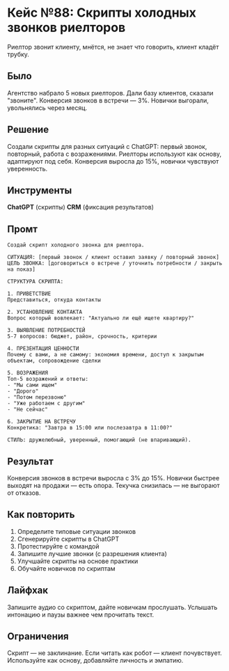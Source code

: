 # Кейс №88: Скрипты холодных звонков риелторов

Риелтор звонит клиенту, мнётся, не знает что говорить, клиент кладёт трубку.

## Было

Агентство набрало 5 новых риелторов. Дали базу клиентов, сказали "звоните". Конверсия звонков в встречи — 3%. Новички выгорали, увольнялись через месяц.

## Решение

Создали скрипты для разных ситуаций с ChatGPT: первый звонок, повторный, работа с возражениями. Риелторы используют как основу, адаптируют под себя. Конверсия выросла до 15%, новички чувствуют уверенность.

## Инструменты

**ChatGPT** (скрипты)
**CRM** (фиксация результатов)

## Промт

```
Создай скрипт холодного звонка для риелтора.

СИТУАЦИЯ: [первый звонок / клиент оставил заявку / повторный звонок]
ЦЕЛЬ ЗВОНКА: [договориться о встрече / уточнить потребности / закрыть на показ]

СТРУКТУРА СКРИПТА:

1. ПРИВЕТСТВИЕ
Представиться, откуда контакты

2. УСТАНОВЛЕНИЕ КОНТАКТА
Вопрос который вовлекает: "Актуально ли ещё ищете квартиру?"

3. ВЫЯВЛЕНИЕ ПОТРЕБНОСТЕЙ
5-7 вопросов: бюджет, район, срочность, критерии

4. ПРЕЗЕНТАЦИЯ ЦЕННОСТИ
Почему с вами, а не самому: экономия времени, доступ к закрытым объектам, сопровождение сделки

5. ВОЗРАЖЕНИЯ
Топ-5 возражений и ответы:
- "Мы сами ищем"
- "Дорого"
- "Потом перезвоню"
- "Уже работаем с другим"
- "Не сейчас"

6. ЗАКРЫТИЕ НА ВСТРЕЧУ
Конкретика: "Завтра в 15:00 или послезавтра в 11:00?"

СТИЛЬ: дружелюбный, уверенный, помогающий (не впаривающий).
```

## Результат

Конверсия звонков в встречи выросла с 3% до 15%. Новички быстрее выходят на продажи — есть опора. Текучка снизилась — не выгорают от отказов.

## Как повторить

1. Определите типовые ситуации звонков
2. Сгенерируйте скрипты в ChatGPT
3. Протестируйте с командой
4. Запишите лучшие звонки (с разрешения клиента)
5. Улучшайте скрипты на основе практики
6. Обучайте новичков по скриптам

## Лайфхак

Запишите аудио со скриптом, дайте новичкам прослушать. Услышать интонацию и паузы важнее чем прочитать текст.

## Ограничения

Скрипт — не заклинание. Если читать как робот — клиент почувствует. Используйте как основу, добавляйте личность и эмпатию.
